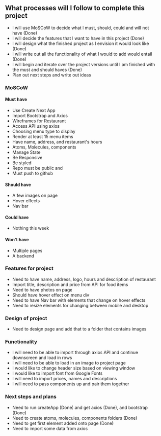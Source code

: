 ## What processes will I follow to complete this project 

- I will use MoSCoW to decide what I must, should, could and will not have (Done)
- I will decide the features that I want to have in this project (Done)
- I will design what the finished project as I envision it would look like (Done) 
- I will write out all the functionality of what I would to add would entail (Done)
- I will begin and iterate over the project versions until I am finished with the must and should haves (Done)
- Plan out next steps and write out ideas 
  

### MoSCoW 

#### Must have 

- Use Create Next App 
- Import Bootstrap and Axios 
- Wireframes for Restaurant 
- Access API using axios 
- Choosing menu type to display 
- Render at least 15 menu items 
- Have name, address, and restaurant's hours 
- Atoms, Molecules, components 
- Manage State 
- Be Responsive 
- Be styled 
- Repo must be public and 
- Must push to github 

#### Should have 

- A few images on page
- Hover effects  
- Nav bar 

#### Could have 

- Nothing this week 

#### Won't have 

- Multiple pages 
- A backend 


### Features for project 

- Need to have name, address, logo, hours and description of restaurant 
- Import title, description and price from API for food items 
- Need to have photos on page 
- Should have hover effect on menu div 
- Need to have Nav bar with elements that change on hover effects 
- Need to resize elements for changing between mobile and desktop 

### Design of project 

- Need to design page and add that to a folder that contains images 


### Functionality 

- I will need to be able to import through axios API and continue downscreen and load in rows 
- I will need to be able to load in an image to project page 
- I would like to change header size based on viewing window 
- I would like to import font from Google Fonts 
- I will need to import prices, names and descriptions 
- I will need to pass components up and pair them together 

### Next steps and plans 

- Need to run createApp (Done) and get axios (Done), and bootstrap (Done) 
- Need to create atoms, molecules, components folders (Done)
- Need to get first element added onto page (Done)
- Need to import some data from axios 